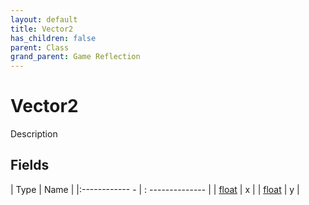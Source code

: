 ```yaml
---
layout: default
title: Vector2
has_children: false
parent: Class
grand_parent: Game Reflection
---
```

# Vector2
Description 

## Fields
| Type | Name |
|:------------ - | : -------------- |
| [float](game-reflection/components/float.md) | x |
| [float](game-reflection/components/float.md) | y |

